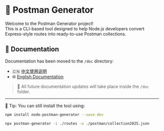 # 🚀 Postman Generator

Welcome to the Postman Generator project!  
This is a CLI-based tool designed to help Node.js developers convert Express-style routes into ready-to-use Postman collections.

## 📘 Documentation

Documentation has been moved to the `/doc` directory:

- 🇨🇳 [中文使用说明](./doc/README_CN.md)
- 🌐 [English Documentation](./doc/README.md)

> 📁 All future documentation updates will take place inside the `/doc` folder.

---

📌 Tip: You can still install the tool using:

```bash
npm install node-postman-generator --save-dev
```

```bash
npx postman-generator -i ./routes -o ./postman/collection2025.json
```
